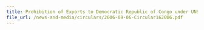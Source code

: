 ```yaml
---
title: Prohibition of Exports to Democratic Republic of Congo under UNSC Resolution 1698
file_url: /news-and-media/circulars/2006-09-06-Circular162006.pdf
---
```

